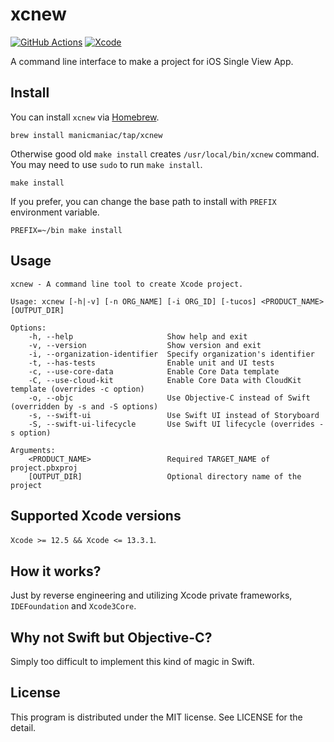 xcnew
=====

[![GitHub Actions](https://github.com/manicmaniac/xcnew/actions/workflows/test.yml/badge.svg)](https://github.com/manicmaniac/xcnew/actions/workflows/test.yml)
[![Xcode](https://img.shields.io/badge/xcode-12%20%7C%2013-blue)](https://github.com/manicmaniac/xcnew#supported-xcode-versions)

A command line interface to make a project for iOS Single View App.

Install
-------

You can install `xcnew` via [Homebrew](https://brew.sh).

    brew install manicmaniac/tap/xcnew

Otherwise good old `make install` creates `/usr/local/bin/xcnew` command.
You may need to use `sudo` to run `make install`.

    make install

If you prefer, you can change the base path to install with `PREFIX` environment variable.

    PREFIX=~/bin make install

Usage
-----

    xcnew - A command line tool to create Xcode project.
    
    Usage: xcnew [-h|-v] [-n ORG_NAME] [-i ORG_ID] [-tucos] <PRODUCT_NAME> [OUTPUT_DIR]
    
    Options:
        -h, --help                     Show help and exit
        -v, --version                  Show version and exit
        -i, --organization-identifier  Specify organization's identifier
        -t, --has-tests                Enable unit and UI tests
        -c, --use-core-data            Enable Core Data template
        -C, --use-cloud-kit            Enable Core Data with CloudKit template (overrides -c option)
        -o, --objc                     Use Objective-C instead of Swift (overridden by -s and -S options)
        -s, --swift-ui                 Use Swift UI instead of Storyboard
        -S, --swift-ui-lifecycle       Use Swift UI lifecycle (overrides -s option)
    
    Arguments:
        <PRODUCT_NAME>                 Required TARGET_NAME of project.pbxproj
        [OUTPUT_DIR]                   Optional directory name of the project

Supported Xcode versions
------------------------

`Xcode >= 12.5 && Xcode <= 13.3.1`.

How it works?
-------------

Just by reverse engineering and utilizing Xcode private frameworks, `IDEFoundation` and `Xcode3Core`.

Why not Swift but Objective-C?
------------------------------

Simply too difficult to implement this kind of magic in Swift.

License
-------

This program is distributed under the MIT license.
See LICENSE for the detail.
